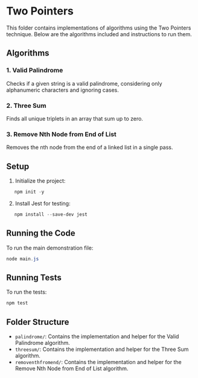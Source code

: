 # Two Pointers

This folder contains implementations of algorithms using the Two Pointers technique. Below are the algorithms included and instructions to run them.

## Algorithms

### 1. Valid Palindrome

Checks if a given string is a valid palindrome, considering only alphanumeric characters and ignoring cases.

### 2. Three Sum

Finds all unique triplets in an array that sum up to zero.

### 3. Remove Nth Node from End of List

Removes the nth node from the end of a linked list in a single pass.

## Setup

1. Initialize the project:

```powershell
   npm init -y
```

2. Install Jest for testing:

```powershell
   npm install --save-dev jest
```

## Running the Code

To run the main demonstration file:

```powershell
node main.js
```

## Running Tests

To run the tests:

```powershell
npm test
```

## Folder Structure

- `palindrome/`: Contains the implementation and helper for the Valid Palindrome algorithm.
- `threesum/`: Contains the implementation and helper for the Three Sum algorithm.
- `removenthfromend/`: Contains the implementation and helper for the Remove Nth Node from End of List algorithm.
